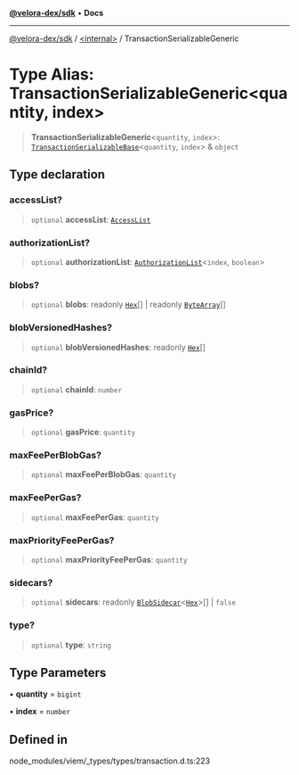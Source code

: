 [**@velora-dex/sdk**](../../README.md) • **Docs**

***

[@velora-dex/sdk](../../globals.md) / [\<internal\>](../README.md) / TransactionSerializableGeneric

# Type Alias: TransactionSerializableGeneric\<quantity, index\>

> **TransactionSerializableGeneric**\<`quantity`, `index`\>: [`TransactionSerializableBase`](TransactionSerializableBase.md)\<`quantity`, `index`\> & `object`

## Type declaration

### accessList?

> `optional` **accessList**: [`AccessList`](AccessList.md)

### authorizationList?

> `optional` **authorizationList**: [`AuthorizationList`](AuthorizationList.md)\<`index`, `boolean`\>

### blobs?

> `optional` **blobs**: readonly [`Hex`](Hex.md)[] \| readonly [`ByteArray`](ByteArray.md)[]

### blobVersionedHashes?

> `optional` **blobVersionedHashes**: readonly [`Hex`](Hex.md)[]

### chainId?

> `optional` **chainId**: `number`

### gasPrice?

> `optional` **gasPrice**: `quantity`

### maxFeePerBlobGas?

> `optional` **maxFeePerBlobGas**: `quantity`

### maxFeePerGas?

> `optional` **maxFeePerGas**: `quantity`

### maxPriorityFeePerGas?

> `optional` **maxPriorityFeePerGas**: `quantity`

### sidecars?

> `optional` **sidecars**: readonly [`BlobSidecar`](BlobSidecar.md)\<[`Hex`](Hex.md)\>[] \| `false`

### type?

> `optional` **type**: `string`

## Type Parameters

• **quantity** = `bigint`

• **index** = `number`

## Defined in

node\_modules/viem/\_types/types/transaction.d.ts:223
